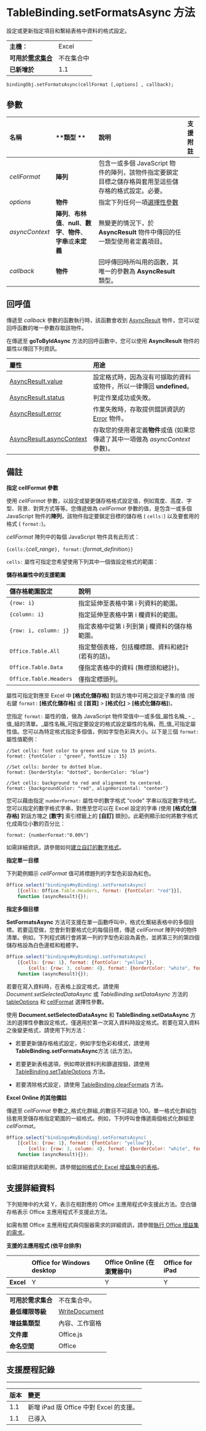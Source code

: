 
# TableBinding.setFormatsAsync 方法
設定或更新指定項目和繫結表格中資料的格式設定。

|||
|:-----|:-----|
|**主機︰**|Excel|
|**可用於[需求集合](../../docs/overview/specify-office-hosts-and-api-requirements.md)**|不在集合中|
|**已新增於**|1.1|

```
bindingObj.setFormatsAsync(cellFormat [,options] , callback);
```


## 參數



|**名稱**|**類型	**|**說明**|**支援附註**|
|:-----|:-----|:-----|:-----|
| _cellFormat_|**陣列**|包含一或多個 JavaScript 物件的陣列，該物件指定要鎖定目標之儲存格與套用至這些儲存格的格式設定。必要。||
| _options_|**物件**|指定下列任何一項[選擇性參數](../../docs/develop/asynchronous-programming-in-office-add-ins.md#passing-optional-parameters-to-asynchronous-methods)||
| _asyncContext_|**陣列**、**布林值**、**null**、**數字**、**物件**、**字串**或**未定義**|無變更的情況下，於 **AsyncResult** 物件中傳回的任一類型使用者定義項目。||
| _callback_|**物件**|回呼傳回時所叫用的函數，其唯一的參數為 **AsyncResult** 類型。||

## 回呼值

傳遞至 _callback_ 參數的函數執行時，該函數會收到 [AsyncResult](../../reference/shared/asyncresult.md) 物件，您可以從回呼函數的唯一參數存取該物件。

在傳遞至 **goToByIdAsync** 方法的回呼函數中，您可以使用 **AsyncResult** 物件的屬性以傳回下列資訊。



|**屬性**|**用途**|
|:-----|:-----|
|[AsyncResult.value](../../reference/shared/asyncresult.value.md)|設定格式時，因為沒有可擷取的資料或物件，所以一律傳回 **undefined**。|
|[AsyncResult.status](../../reference/shared/asyncresult.status.md)|判定作業成功或失敗。|
|[AsyncResult.error](../../reference/shared/asyncresult.error.md)|作業失敗時，存取提供錯誤資訊的 [Error](../../reference/shared/error.md) 物件。|
|[AsyncResult.asyncContext](../../reference/shared/asyncresult.asynccontext.md)|存取您的使用者定義**物件**或值 (如果您傳遞了其中一項做為 _asyncContext_ 參數)。|

## 備註

 **指定 cellFormat 參數**

使用 _cellFormat_ 參數，以設定或變更儲存格格式設定值，例如寬度、高度、字型、背景、對齊方式等等。您傳遞做為 _cellFormat_ 參數的值，是包含一或多個 JavaScript 物件的**陣列**，該物件指定要鎖定目標的儲存格 ( `cells:`) 以及要套用的格式 ( `format:`)。

_cellFormat_ 陣列中的每個 JavaScript 物件具有此形式：

 `{cells:{`_cell_range_`}, format:{`_format_definition_`}}`

`cells:` 屬性可指定您希望使用下列其中一個值設定格式的範圍：


**儲存格屬性中的支援範圍**


|**儲存格範圍設定**|**說明**|
|:-----|:-----|
| `{row: i}`|指定延伸至表格中第 i 列資料的範圍。|
| `{column: i}`|指定延伸至表格中第 i 欄資料的範圍。|
| `{row: i, column: j}`|指定表格中從第 i 列到第 j 欄資料的儲存格範圍。|
| `Office.Table.All`|指定整個表格，包括欄標題、資料和總計 (若有的話)。|
| `Office.Table.Data`|僅指定表格中的資料 (無標頭和總計)。|
| `Office.Table.Headers`|僅指定標頭列。|


屬性可指定對應至 Excel 中 **[格式化儲存格]** 對話方塊中可用之設定子集的值 (按右鍵 `format:` **[格式化儲存格]** 或 **[首頁]**  >  **[格式化]**  >  **[格式化儲存格]**)。

您指定 `format:` 屬性的值，做為 JavaScript 物件常值中一或多個_屬性名稱_ - _值_組的清單。_屬性名稱_可指定要設定的格式設定屬性的名稱，而_值_可指定屬性值。您可以為特定格式指定多個值，例如字型色彩與大小。以下是三個 `format:` 屬性值範例：




```
//Set cells: font color to green and size to 15 points.
format: {fontColor : "green", fontSize : 15}
```




```
//Set cells: border to dotted blue.
format: {borderStyle: "dotted", borderColor: "blue"}
```




```
//Set cells: background to red and alignment to centered.
format: {backgroundColor: "red", alignHorizontal: "center"}
```

您可以藉由指定 `numberFormat:` 屬性中的數字格式 “code” 字串以指定數字格式。您可以指定的數字格式字串，對應至您可以在 Excel 設定的字串 (使用 **[格式化儲存格]** 對話方塊之 **[數字]** 索引標籤上的 **[自訂]** 類別)。此範例顯示如何將數字格式化成兩位小數的百分比：




```
format: {numberFormat:"0.00%"}
```

如需詳細資訊，請參閱如何[建立自訂的數字格式](http://office.microsoft.com/en-us/excel-help/create-or-delete-a-custom-number-format-HA102749035.aspx?CTT=1#BM1)。



 **指定單一目標**

下列範例顯示 _cellFormat_ 值可將標題列的字型色彩設為紅色。




```js
Office.select("bindings#myBinding).setFormatsAsync(
    [{cells: Office.Table.Headers, format: {fontColor: "red"}}], 
    function (asyncResult){});
```

 **指定多個目標**

**SetFormatsAsync** 方法可支援在單一函數呼叫中，格式化繫結表格中的多個目標。若要這麼做，您會針對要格式化的每個目標，傳遞 _cellFormat_ 陣列中的物件清單。例如，下列程式碼行會將第一列的字型色彩設為黃色，並將第三列的第四個儲存格設為白色邊框和粗體字。




```js
Office.select("bindings#myBinding).setFormatsAsync(
    [{cells: {row: 1}, format: {fontColor: "yellow"}}, 
        {cells: {row: 3, column: 4}, format: {borderColor: "white", fontStyle: "bold"}}], 
    function (asyncResult){});
```

若要在寫入資料時，在表格上設定格式，請使用 _Document.setSelectedDataAsync_ 或 _TableBinding.setDataAsync_ 方法的 [tableOptions](http://msdn.microsoft.com/library/4c1e13e9-b61a-47df-836c-3ca9aba4ca1c%28Office.15%29.aspx) 和 [cellFormat](http://msdn.microsoft.com/library/5b6ecf6f-c57f-4c0d-9605-59daee8fde13%28Office.15%29.aspx) 選擇性參數。

使用 **Document.setSelectedDataAsync** 和 **TableBinding.setDataAsync** 方法的選擇性參數設定格式，僅適用於第一次寫入資料時設定格式。若要在寫入資料之後變更格式，請使用下列方法：


- 若要更新儲存格格式設定，例如字型色彩和樣式，請使用**TableBinding.setFormatsAsync**方法 (此方法)。
    
- 若要更新表格選項，例如帶狀資料列和篩選按鈕，請使用 [TableBinding.setTableOptions](../../reference/shared/binding.tablebinding.settableoptionsasync.md) 方法。
    
- 若要清除格式設定，請使用 [TableBinding.clearFormats](../../reference/shared/binding.tablebinding.clearformatsasync.md) 方法。
    
 **Excel Online 的其他備註**

傳遞至 _cellFormat_ 參數之_格式化群組_的數目不可超過 100。單一格式化群組包括套用至儲存格指定範圍的一組格式。例如，下列呼叫會傳遞兩個格式化群組至 _cellFormat_。




```js
Office.select("bindings#myBinding).setFormatsAsync(
    [{cells: {row: 1}, format: {fontColor: "yellow"}}, 
        {cells: {row: 3, column: 4}, format: {borderColor: "white", fontStyle: "bold"}}], 
    function (asyncResult){});

```

如需詳細資訊和範例，請參閱[如何格式化 Excel 增益集中的表格](../../docs/excel/format-tables-in-add-ins-for-excel.md)。


## 支援詳細資料


下列矩陣中的大寫 Y，表示在相對應的 Office 主應用程式中支援此方法。空白儲存格表示 Office 主應用程式不支援此方法。

如需有關 Office 主應用程式與伺服器需求的詳細資訊，請參閱[執行 Office 增益集的需求](../../docs/overview/requirements-for-running-office-add-ins.md)。


**支援的主應用程式 (依平台排序)**


||**Office for Windows desktop**||**Office Online (在瀏覽器中)**|**Office for iPad**|
|:-----|:-----|:-----|:-----|:-----|
|**Excel**|Y||Y|Y|

|||
|:-----|:-----|
|**可用於需求集合**|不在集合中。|
|**最低權限等級**|[WriteDocument](../../docs/develop/requesting-permissions-for-api-use-in-content-and-task-pane-add-ins.md)|
|**增益集類型**|內容、工作窗格|
|**文件庫**|Office.js|
|**命名空間**|Office|

## 支援歷程記錄



****


|**版本**|**變更**|
|:-----|:-----|
|1.1|新增 iPad 版 Office 中對 Excel 的支援。|
|1.1|已導入|
